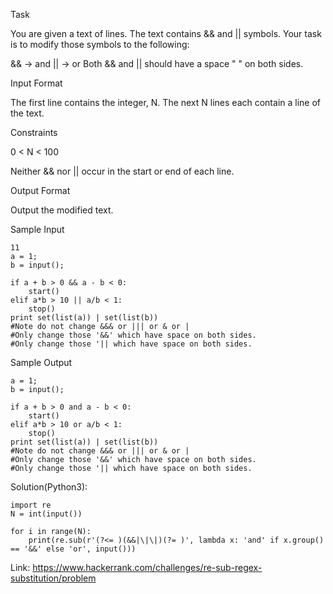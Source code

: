 Task

You are given a text of  lines. The text contains && and || symbols.
Your task is to modify those symbols to the following:

&& → and
|| → or
Both && and || should have a space " " on both sides.

Input Format

The first line contains the integer, N.
The next N lines each contain a line of the text.

Constraints

0 < N < 100

Neither && nor || occur in the start or end of each line.

Output Format

Output the modified text.

Sample Input
```
11
a = 1;
b = input();

if a + b > 0 && a - b < 0:
    start()
elif a*b > 10 || a/b < 1:
    stop()
print set(list(a)) | set(list(b)) 
#Note do not change &&& or ||| or & or |
#Only change those '&&' which have space on both sides.
#Only change those '|| which have space on both sides.
```
Sample Output
```
a = 1;
b = input();

if a + b > 0 and a - b < 0:
    start()
elif a*b > 10 or a/b < 1:
    stop()
print set(list(a)) | set(list(b)) 
#Note do not change &&& or ||| or & or |
#Only change those '&&' which have space on both sides.
#Only change those '|| which have space on both sides.    
```
Solution(Python3):
```
import re
N = int(input())

for i in range(N):
    print(re.sub(r'(?<= )(&&|\|\|)(?= )', lambda x: 'and' if x.group() == '&&' else 'or', input()))
```
Link: https://www.hackerrank.com/challenges/re-sub-regex-substitution/problem
